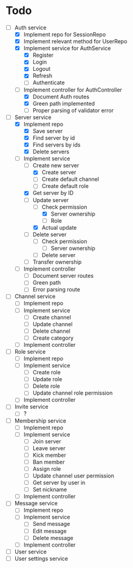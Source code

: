 # Todo
- [ ] Auth service
    - [x] Implement repo for SessionRepo
    - [x] Implement relevant method for UserRepo
    - [x] Implement service for AuthService
        - [x] Register
        - [x] Login
        - [x] Logout
        - [x] Refresh
        - [ ] Authenticate
    - [ ] Implement controller for AuthController
        - [x] Document Auth routes
        - [x] Green path implemented
        - [ ] Proper parsing of validator error
- [ ] Server service
    - [x] Implement repo
        - [x] Save server
        - [x] Find server by id
        - [x] Find servers by ids
        - [x] Delete servers
    - [ ] Implement service
        - [ ] Create new server
            - [x] Create server
            - [ ] Create default channel
            - [ ] Create default role
        - [x] Get server by ID
        - [ ] Update server
            - [ ] Check permission
                - [x] Server ownership
                - [ ] Role
            - [x] Actual update
        - [ ] Delete server
            - [ ] Check permission
                - [ ] Server ownership
            - [ ] Delete server
        - [ ] Transfer ownership
    - [ ] Implement controller
        - [ ] Document server routes
        - [ ] Green path
        - [ ] Error parsing route
- [ ] Channel service
    - [ ] Implement repo
    - [ ] Implement service
        - [ ] Create channel
        - [ ] Update channel
        - [ ] Delete channel
        - [ ] Create category
    - [ ] Implement controller
- [ ] Role service
    - [ ] Implement repo
    - [ ] Implement service
        - [ ] Create role
        - [ ] Update role
        - [ ] Delete role
        - [ ] Update channel role permission
    - [ ] Implement controller
- [ ] Invite service
    - [ ] ?
- [ ] Membership service
    - [ ] Implement repo
    - [ ] Implement service
        - [ ] Join server
        - [ ] Leave server
        - [ ] Kick member
        - [ ] Ban member
        - [ ] Assign role
        - [ ] Update channel user permission
        - [ ] Get server by user in
        - [ ] Set nickname
    - [ ] Implement controller
- [ ] Message service
    - [ ] Implement repo
    - [ ] Implement service
        - [ ] Send message
        - [ ] Edit message
        - [ ] Delete message
    - [ ] Implement controller
- [ ] User service
- [ ] User settings service
